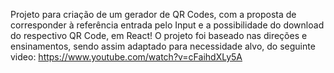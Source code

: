 Projeto para criação de um gerador de QR Codes, com a proposta de corresponder à referência entrada pelo Input e a possibilidade do download do respectivo QR Code, em React!
O projeto foi baseado nas direções e ensinamentos, sendo assim adaptado para necessidade alvo, do seguinte video:
https://www.youtube.com/watch?v=cFaihdXLy5A

